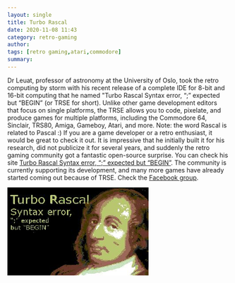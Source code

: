 ```yaml
---
layout: single
title: Turbo Rascal 
date: 2020-11-08 11:43
category: retro-gaming 
author: 
tags: [retro gaming,atari,commodore]
summary: 
---
```


Dr Leuat, professor of astronomy at the University of Oslo, took the retro computing by storm with his recent release of a complete IDE for 8-bit and 16-bit computing that he named "Turbo Rascal Syntax error, “;” expected but “BEGIN” (or TRSE for short). Unlike other game development editors that focus on single platforms, the TRSE allows you to code, pixelate, and produce games for multiple platforms, including the Commodore 64, Sinclair, TRS80, Amiga, Gameboy, Atari, and more. Note: the word Rascal is related to Pascal :) If you are a game developer or a retro enthusiast, it would be great to check it out. It is impressive that he initially built it for his research, did not publicize it for several years, and suddenly the retro gaming community got a fantastic open-source surprise. You can check his site [Turbo Rascal Syntax error, “;” expected but “BEGIN”](https://lemonspawn.com/turbo-rascal-syntax-error-expected-but-begin). The community is currently supporting its development, and many more games have already started coming out because of TRSE. Check the [Facebook group](https://www.facebook.com/groups/742955836046459).

![Turbo Rascal](/assets/images/retro/turborascal.jpg)